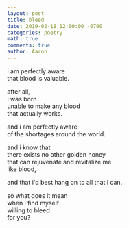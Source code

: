 ```yaml
---
layout: post
title: bleed
date: 2019-02-18 12:00:00 -0700
categories: poetry
math: true
comments: true
author: Aaron
---
```



i am perfectly aware  
that blood is valuable.  

after all,  
i was born  
unable to make any blood  
that actually works.  

and i am perfectly aware  
of the shortages around the world.  

and i know that  
there exists no other golden honey  
that can rejuvenate and revitalize me  
like blood,  

and that i'd best hang on to all that i can.  

so what does it mean  
when i find myself  
willing to bleed  
for you?